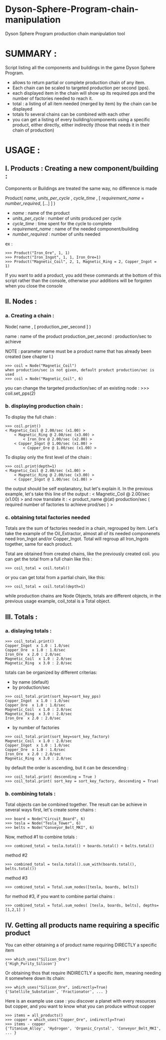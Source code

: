 # Dyson-Sphere-Program-chain-manipulation
Dyson Sphere Program production chain manipulation tool



# SUMMARY :
Script listing all the components and buildings in the game Dyson Sphere
Program.
- allows to return partial or complete production chain of any item.
- Each chain can be scaled to targeted production per second (pps).
- each displayed item in the chain will show up its required  pps and the
  number of factories needed to reach it.
- total : a listing of all item needed (merged by item) by the chain can be
  displayed
- totals fo several chains can be combined with each other
- you can get a listing of every building/components using a specific product,
  either directly, either indirectly (those that needs it in their chain of
  production)

# USAGE :

## I. Products : Creating a new component/building :
Components or Buildings are treated the same way, no difference is made

Product( *name*, *units_per_cycle* , *cycle_time* , [ *requirement_name* = *number_required*, [...] ] )

- *name* : <str> name of the product
- *units_per_cycle* : <int> number of units produced per cycle
- *cycle_time* : <float> time spent for the cycle to complete
- *requirement_name* : <str> name of the needed component/building
- *number_required* : <int> number of units needed

ex :

    >>> Product("Iron_Ore", 1, 1)
    >>> Product("Iron_Ingot", 1, 1, Iron_Ore=1)
    >>> Product("Magnetic_Coil", 2, 1, Magnetic_Ring = 2, Copper_Ingot = 1)

If you want to add a product, you add these commands at the bottom of this script rather than the
console, otherwise your additions will be forgoten when you close the console

## II. Nodes :
### a. Creating a chain :
Node( name , [ production_per_second ] )

name : <str> name of the product
production_per_second : production/sec to achieve

NOTE : parameter name must be a product name that has already been created (see chapter I.)

    >>> coil = Node("Magnetic_Coil")
    when production/sec is not given, default product production/sec is used
    >>> coil = Node("Magnetic_Coil", 6)

you can change the targeted production/sec of an existing node :
    >>> coil.set_pps(2)

### b. displaying production chain :
To display the full chain :
```
>>> coil.print()
< Magnetic_Coil @ 2.00/sec (x1.00) >
    < Magnetic_Ring @ 2.00/sec (x3.00) >
        < Iron_Ore @ 2.00/sec (x2.00) >
    < Copper_Ingot @ 1.00/sec (x1.00) >
        < Copper_Ore @ 1.00/sec (x1.00) >
```

To display only the first level of the chain :
```
>>> coil.print(depth=1)
< Magnetic_Coil @ 2.00/sec (x1.00) >
    < Magnetic_Ring @ 2.00/sec (x3.00) >
    < Copper_Ingot @ 1.00/sec (x1.00) >
```

the output should be self explanatory, but let's explain it.
In the previous example, let's take this line of the output :
    < Magnetic_Coil @ 2.00/sec (x1.00) >
and now translate it :
    < product_name @(at) production/sec ( required number of factories to achieve prod/sec ) >

### c. obtaining total factories needed
Totals are the sum of factories needed in a chain, regrouped by item.
Let's take the example of the Oil_Extractor, almost all of its needed
componenets need Iron_Ingot and/or Copper_Ingot. Total will regroup all
Iron_Ingots together, same for each product.

Total are obtained from created chains, like the previously created coil.
you can get the total from a full chain like this :
```
>>> coil_total = coil.total()
```

or you can get total from a partial chain, like this:
```
>>> coil_total = coil.total(depth=1)
```

while production chains are Node Objects, totals are different objects, in the previous
usage example, coil_total is a Total object.

## III. Totals :
### a. dislaying totals :
    >>> coil_total.print()
    Copper_Ingot  x 1.0 : 1.0/sec
    Copper_Ore  x 1.0 : 1.0/sec
    Iron_Ore  x 2.0 : 2.0/sec
    Magnetic_Coil  x 1.0 : 2.0/sec
    Magnetic_Ring  x 3.0 : 2.0/sec

totals can be organized by different criterias:
- by name (default)
- by production/sec
```
>>> coil_total.print(sort_key=sort_key_pps)
Copper_Ingot  x 1.0 : 1.0/sec
Copper_Ore  x 1.0 : 1.0/sec
Magnetic_Coil  x 1.0 : 2.0/sec
Magnetic_Ring  x 3.0 : 2.0/sec
Iron_Ore  x 2.0 : 2.0/sec
```
- by number of factories
```
>>> coil_total.print(sort_key=sort_key_factory)
Magnetic_Coil  x 1.0 : 2.0/sec
Copper_Ingot  x 1.0 : 1.0/sec
Copper_Ore  x 1.0 : 1.0/sec
Iron_Ore  x 2.0 : 2.0/sec
Magnetic_Ring  x 3.0 : 2.0/sec
```

by default the order is ascending, but it can be descending :

    >>> coil_total.print( descending = True )
    >>> coil_total.print( sort_key = sort_key_factory, descending = True)

### b. combining totals :
Total objects can be combined together. The result can be achieve in several ways
first, let's create some chains :

    >>> board = Node("Circuit_Board", 6)
    >>> tesla = Node("Tesla_Tower", 6)
    >>> belts = Node("Conveyor_Belt_MKI", 6)

Now, method #1 to combine totals :

    >>> combined_total = tesla.total() + boards.total() + belts.total()

method #2

    >>> combined_total = tesla.total().sum_with(boards.total(), belts.total())

method #3

    >>> combined_total = Total.sum_nodes([tesla, boards, belts])

for method #3, if you want to combine partial chains :

    >>> combined_total = Total.sum_nodes( [tesla, boards, belts], depths=[1,2,1] )


## IV. Getting all products name requiring a specific product
You can either obtaining a <set> of product name requiring DIRECTLY a specific item

    >>> which_uses("Silicon_Ore")
    {'High_Purity_Silicon'}

Or obtaining thos that require INDIRECTLY a specific item, meaning needing it somewhere down its chain:

    >>> which_uses("Silicon_Ore", indirectly=True)
    {'Satellite_Substation', 'Fractionator', ... }

Here is an example use case : you discover a planet with every resources but copper, and you want to know
what you can produce without copper

    >>> items = all_products()
    >>> copper = which_uses("Copper_Ore", indirectly=True)
    >>> items - copper
    {'Titanium_Alloy', 'Hydrogen', 'Organic_Crystal', 'Conveyor_Belt_MKI', ... }
